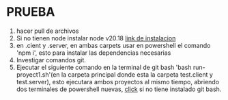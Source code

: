 # PRUEBA
1. hacer pull de archivos
2. Si no tienen node instalar node v20.18 <a href='https://nodejs.org/en/download/prebuilt-installer/current'>link de instalacion<a>
3. en .cient y .server, en ambas carpets usar en powershell el comando 'npm i', esto para instalar las dependencias necesarias
4. Investigar comandos git.
5. Ejecutar el siguiente comando en la terminal de git bash 'bash run-proyect1.sh'(en la carpeta principal donde esta la carpeta test.client y test.server), esto ejecutara ambos proyectos al mismo tiempo, abriendo dos terminales de powershell nuevas, <a href='https://git-scm.com/downloads'>click</a> si no tiene instalado git bash.
